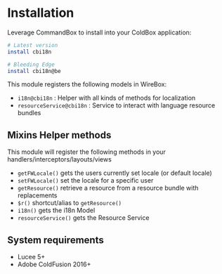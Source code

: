 # Installation

Leverage CommandBox to install into your ColdBox application:

```bash
# Latest version
install cbi18n

# Bleeding Edge
install cbi18n@be
```

This module registers the following models in WireBox:

* `i18n@cbi18n` : Helper with all kinds of methods for localization
* `resourceService@cbi18n` : Service to interact with language resource bundles

## Mixins Helper methods

This module will register the following methods in your handlers/interceptors/layouts/views

* `getFWLocale()` gets the users currently set locale \(or default locale\)
* `setFWLocale()` set the locale for a specific user
* `getResource()`  retrieve a resource from a resource bundle with replacements
* `$r()` shortcut/alias to `getResource()`
* `i18n()` gets the i18n Model
* `resourceService()` gets the Resource Service

## System requirements

* Lucee 5+
* Adobe ColdFusion 2016+

